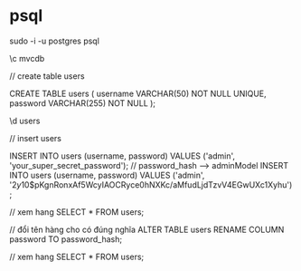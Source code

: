 # psql

sudo -i -u postgres psql

\c mvcdb

// create table users

CREATE TABLE users (
    username VARCHAR(50) NOT NULL UNIQUE,
    password VARCHAR(255) NOT NULL
);

\d users

// insert users

INSERT INTO users (username, password) VALUES ('admin', 'your_super_secret_password');
// password_hash --> adminModel
INSERT INTO users (username, password) VALUES ('admin', '$2y$10$pKgnRonxAf5WcyIAOCRyce0hNXKc/aMfudLjdTzvV4EGwUXc1Xyhu');

// xem hang
SELECT * FROM users;

// đổi tên hàng cho có đúng nghĩa
ALTER TABLE users
RENAME COLUMN password TO password_hash;

// xem hang
SELECT * FROM users;